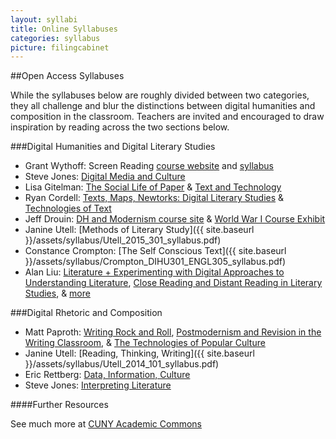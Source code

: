 ```yaml
---
layout: syllabi
title: Online Syllabuses
categories: syllabus
picture: filingcabinet
---
```


##Open Access Syllabuses <span class="arrowh2"></span>

While the syllabuses below are roughly divided between two categories, they all challenge and blur the distinctions between digital humanities and composition in the classroom. Teachers are invited and encouraged to draw inspiration by reading across the two sections below.

###Digital Humanities and Digital Literary Studies <span class="arrowh3"></span>

* Grant Wythoff: Screen Reading [course website](http://wythoff.net/screenreading/) and [syllabus](https://github.com/gwijthoff/Screenreading/blob/master/screenreading_syllabus.md)
* Steve Jones: [Digital Media and Culture](http://stevenejones.org/teaching/english-415/)
* Lisa Gitelman: [The Social Life of Paper](http://lisagitelman.org/paper.htm) & [Text and Technology](http://lisagitelman.org/text_and_technogy)
* Ryan Cordell: [Texts, Maps, Newtorks: Digital Literary Studies](http://f14tmn.ryancordell.org/) & [Technologies of Text](http://f14tot.ryancordell.org/)
* Jeff Drouin: [DH and Modernism course site](http://modernist-magazines.org/) & [World War I Course Exhibit](http://courses.utulsa.edu/wwi/)
* Janine Utell: [Methods of Literary Study]({{ site.baseurl }}/assets/syllabus/Utell_2015_301_syllabus.pdf)
* Constance Crompton: [The Self Conscious Text]({{ site.baseurl }}/assets/syllabus/Crompton_DIHU301_ENGL305_syllabus.pdf)
* Alan Liu: [Literature + Experimenting with Digital Approaches to Understanding Literature](http://english149f2014.pbworks.com/w/page/85285771/FrontPage), [Close Reading and Distant Reading in Literary Studies](http://english197w2014.pbworks.com/w/page/71971382/FrontPage), & [more](http://liu.english.ucsb.edu/category/courses/undergrad-courses/)

###Digital Rhetoric and Composition<span class="arrowh3"></span>

* Matt Paproth: [Writing Rock and Roll](http://www.mattpaproth.com/wp-content/uploads/2013/02/Writing-Rock-and-Roll-GT-Syllabus.pdf), [Postmodernism and Revision in the Writing Classroom](http://www.mattpaproth.com/wp-content/uploads/2013/02/Postmodern-Novel-and-Film-1102-Syllabus.pdf), & [The Technologies of Popular Culture](http://www.mattpaproth.com/wp-content/uploads/2013/02/ENG-1101-Syllabus-305.pdf)
* Janine Utell: [Reading, Thinking, Writing]({{ site.baseurl }}/assets/syllabus/Utell_2014_101_syllabus.pdf)
* Eric Rettberg: [Data, Information, Culture](http://www.ericrettberg.com/datacult/syllabus/course-overview/)
* Steve Jones: [Interpreting Literature](http://stevenejones.org/teaching/uclr-100/)


####Further Resources <span class="arrowh4"></span>

See much more at [CUNY Academic Commons](http://commons.gc.cuny.edu/wiki/index.php/DH_Programs_and_Syllabi)